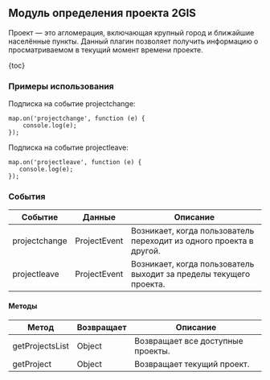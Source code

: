 ## Модуль определения проекта 2GIS

Проект — это агломерация, включающая крупный город и ближайшие населённые пункты.
Данный плагин позволяет получить информацию о просматриваемом в текущий момент времени проекте.

{toc}

### Примеры использования

Подписка на событие projectchange:

    map.on('projectchange', function (e) {
        console.log(e);
    });

Подписка на событие projectleave:

    map.on('projectleave', function (e) {
       console.log(e);
    });

### События

<table>
    <thead>
        <tr>
            <th>Событие</th>
            <th>Данные</th>
            <th>Описание</th>
        </tr>
    </thead>
    <tbody>
        <tr>
            <td>projectchange</td>
            <td>ProjectEvent</td>
            <td>Возникает, когда пользователь переходит из одного проекта в другой.</td>
        </tr>
        <tr>
            <td>projectleave</td>
            <td>ProjectEvent</td>
            <td>Возникает, когда пользователь выходит за пределы текущего проекта.</td>
        </tr>
    </tbody>
</table>

#### Методы

<table>
    <thead>
        <tr>
            <th>Метод</th>
            <th>Возвращает</th>
            <th>Описание</th>
        </tr>
    </thead>
    <tbody>
        <tr>
            <td>getProjectsList</td>
            <td>Object</td>
            <td>Возвращает все доступные проекты.</td>
        </tr>
        <tr>
            <td>getProject</td>
            <td>Object</td>
            <td>Возвращает текущий проект.</td>
        </tr>
    </tbody>
</table>
